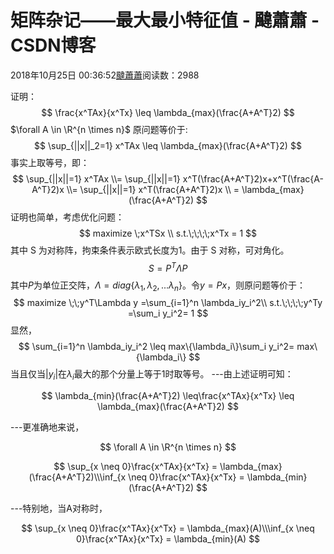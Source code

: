 
# 矩阵杂记——最大最小特征值 - 颹蕭蕭 - CSDN博客


2018年10月25日 00:36:52[颹蕭蕭](https://me.csdn.net/itnerd)阅读数：2988


证明：
$$
\frac{x^TAx}{x^Tx} \leq \lambda_{max}(\frac{A+A^T}2)
$$
$\forall A \in \R^{n \times n}$
原问题等价于:
$$
\sup_{||x||_2=1} x^TAx \leq \lambda_{max}(\frac{A+A^T}2)
$$
事实上取等号，即：
$$
\sup_{||x||=1} x^TAx 
\\= \sup_{||x||=1} x^T(\frac{A+A^T}2)x+x^T(\frac{A-A^T}2)x
\\= \sup_{||x||=1} x^T(\frac{A+A^T}2)x
\\ = \lambda_{max}(\frac{A+A^T}2)
$$
证明也简单，考虑优化问题：
$$
maximize \;x^TSx \\ s.t.\;\;\;\;x^Tx = 1
$$
其中 S 为对称阵，拘束条件表示欧式长度为1。由于 S 对称，可对角化。
$$
S = P^T\Lambda P
$$
其中$P$为单位正交阵，$\Lambda = diag\{\lambda_1,\lambda_2,...\lambda_n\}$。令$y = P x$，则原问题等价于：
$$
maximize \;\;y^T\Lambda y =\sum_{i=1}^n \lambda_iy_i^2\\ s.t.\;\;\;\;y^Ty =\sum_i y_i^2= 1
$$
显然，
$$
\sum_{i=1}^n \lambda_iy_i^2 \leq max\{\lambda_i\}\sum_i y_i^2= max\{\lambda_i\}
$$
当且仅当$|y_i|$在$\lambda_i$最大的那个分量上等于1时取等号。
---由上述证明可知：

$$
\lambda_{min}(\frac{A+A^T}2) \leq\frac{x^TAx}{x^Tx} \leq \lambda_{max}(\frac{A+A^T}2)
$$

---更准确地来说，

$$
\forall A \in \R^{n \times n}
$$

$$
\sup_{x \neq 0}\frac{x^TAx}{x^Tx} = \lambda_{max}(\frac{A+A^T}2)\\\inf_{x \neq 0}\frac{x^TAx}{x^Tx} = \lambda_{min}(\frac{A+A^T}2)
$$

---特别地，当A对称时，

$$
\sup_{x \neq 0}\frac{x^TAx}{x^Tx} = \lambda_{max}(A)\\\inf_{x \neq 0}\frac{x^TAx}{x^Tx} = \lambda_{min}(A)
$$


